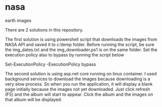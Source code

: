 # nasa
earth images

There are 2 solutions in this repository. 

The first solution is using powershell script that downloads the images from NASA API 
and saved it to c:\temp folder. Before running the script, be sure the img_dates.txt and the img_downloader.ps1 is on the same folder.
Set the execution policy also to bypass by running the script below

Set-ExecutionPolicy -ExecutionPolicy bypass

The second solution is using asp.net core running on linux container. I used background services to download the images because downloading
is a very slow process. So when you run the application, it will display a blank page initially because the images not yet downloaded. Just 
click refresh (F5) and the album will start to appear. Click the album and the images on that album will be displayed.


